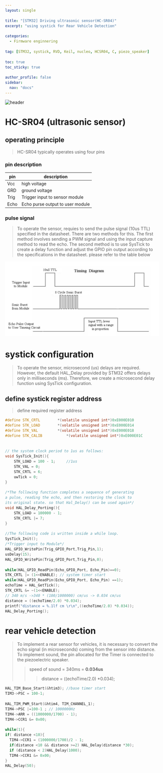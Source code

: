 ```yaml
---
layout: single

title: "[STM32] Driving ultrasonic sensor(HC-SR04)"
excerpt: "using systick for Rear Vehicle Detection"

categories:
  - Firmware enginnering

tag: [STM32, systick, RVD, Keil, nucleo, HCSR04, C, piezo_speaker] 

toc: true
toc_sticky: true

author_profile: false
sidebar:
  nav: "docs"
---
```


![header](https://capsule-render.vercel.app/api?type=rect&color=20:660099,100:E2231A)

# HC-SR04 (ultrasonic sensor)

## operating principle
>HC-SR04 typically operates using four pins</br>
### pin description

|pin|description|
|---|---|
|Vcc|high voltage|
|GRD| ground voltage|
|Trig|Trigger input to sensor module|
|Echo|Echo purse output to user module|


### pulse signal
>To operate the sensor, requies to send the pulse signal (10us TTL) specified in the datasheet. There are two methods for this. The first method involves sending a PWM signal and using the input capture method to read the echo. The second method is to use SysTick to create a delay function and adjust the GPIO pin output according to the specifications in the datasheet. please refer to the table below



<img src="/assets/images/2023-11-26-RVD_sonarSensor/sornal_sensor.png">


# systick configuration 
> To operate the sensor, microsecond (us) delays are required. However, the default HAL_Delay provided by STM32 offers delays only in milliseconds (ms). Therefore, we create a microsecond delay function using SysTick configuration.


## define systick register address
>define required register address 

```c
#define STK_CRTL 		*(volatile unsigned int*)0xE000E010
#define STK_LOAD 		*(volatile unsigned int*)0xE000E014
#define STK_VAL  		*(volatile unsigned int*)0xE000E018
#define STK_CALIB 	        *(volatile unsigned int*)0xE000E01C


// the system clock period to 1us as follows:
void SysTick_Init(){
	STK_LOAD = 100 - 1;		//1us
	STK_VAL = 0;
	STK_CRTL = 6;
	uwTick = 0;
}

/*The following function completes a sequence of generating
a pulse, reading the echo, and then restoring the clock to
its original state. so that Hal_Delay() can be used again*/
void HAL_Delay_Porting(){
	STK_LOAD = 100000 - 1;
	STK_CRTL |= 7;
}

//The following code is written inside a while loop.
SysTick_Init();
/*Trigger input to Module*/
HAL_GPIO_WritePin(Trig_GPIO_Port,Trig_Pin,1);
usDelay(15);
HAL_GPIO_WritePin(Trig_GPIO_Port,Trig_Pin,0);
		
while(HAL_GPIO_ReadPin(Echo_GPIO_Port, Echo_Pin)==0);
STK_CRTL |= (1<<ENABLE); // system timer start
while(HAL_GPIO_ReadPin(Echo_GPIO_Port, Echo_Pin) ==1);
echoTime = HAL_GetTick();
STK_CRTL &= ~(1<<ENABLE);
// 340 m/s ->340 * (100/1000000) cm/us -> 0.034 cm/us
distance = ((echoTime/2.0) *0.034);
printf("distance = %.1lf cm \r\n",((echoTime/2.0) *0.034));
HAL_Delay_Porting();
```



# rear vehicle detection 
>To implement a rear sensor for vehicles, it is necessary to convert the echo signal (in microseconds) coming from the sensor into distance. To implement sound, the pin allocated for the Timer is connected to the piezoelectric speaker.
>>speed of sound = 340ms = **0.034us**
>>>distance = ((echoTime/2.0) *0.034);


```c
HAL_TIM_Base_Start(&htim3); //base timer start
TIM3->PSC = 100-1;
	
HAL_TIM_PWM_Start(&htim4, TIM_CHANNEL_1);
TIM4->PSC |=100-1 ; // 1000000Hz
TIM4->ARR = ((1000000/1700) - 1);
TIM4->CCR1 &= 0x00;

while(1){
if( distance <10){
  TIM4->CCR1 = (1000000/1700)/2 - 1;
  if(distance <10 && distance >=2) HAL_Delay(distance *30);
  if (distance < 2)HAL_Delay(1000);
  TIM4->CCR1 &= 0x00;
}
HAL_Delay(50);
```

